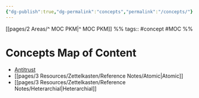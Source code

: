 ```yaml
---
{"dg-publish":true,"dg-permalink":"concepts","permalink":"/concepts/"}
---
```


[[pages/2 Areas/^ MOC PKM|^ MOC PKM]] %% tags:: #concept #MOC %%

# Concepts Map of Content
- [Antitrust](../3%20Resources/Zettelkasten/Reference%20Notes/Antitrust.md)
- [[pages/3 Resources/Zettelkasten/Reference Notes/Atomic|Atomic]]
- [[pages/3 Resources/Zettelkasten/Reference Notes/Heterarchial|Heterarchial]]